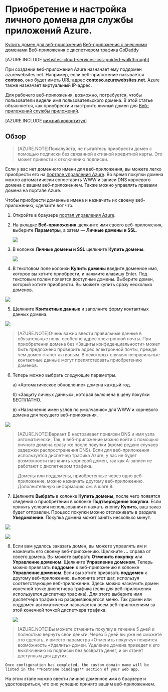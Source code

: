 
<properties
	pageTitle="Покупка личного доменного имени в веб-приложениях службы приложений Azure"
	description="Информация о приобретении личного доменного имени для веб-приложения в службе приложение Azure."
	services="app-service\web"
	documentationCenter=""
	authors="MikeWasson"
	manager="wpickett"
	editor=""/>

<tags
	ms.service="app-service-web"
	ms.workload="web"
	ms.tgt_pltfrm="na"
	ms.devlang="na"
	ms.topic="article"
	ms.date="05/21/2015"
	ms.author="mwasson"/>

# Приобретение и настройка личного домена для службы приложений Azure.

<div class="dev-center-tutorial-selector sublanding">
  <a href="/documentation/articles/custom-dns-web-site-buydomains-web-app" title="Веб-приложения" class="current">Купить домен для веб-приложений</a> <a href="/documentation/articles/web-sites-custom-domain-name" title="Веб-приложения">Веб-приложения с внешними доменами</a> <a href="/documentation/articles/web-sites-traffic-manager-custom-domain-name/" title="Веб-приложения с диспетчером трафика">Веб-приложения с диспетчером трафика</a> <a href="/documentation/articles/web-sites-godaddy-custom-domain-name" title="GoDaddy">GoDaddy</a>


</div>

[AZURE.INCLUDE [websites-cloud-services-css-guided-walkthrough](../../includes/websites-cloud-services-css-guided-walkthrough.md)]

При создании веб-приложения Azure назначает ему поддомен azurewebsites.net. Например, если веб-приложение называется **contoso**, оно будет иметь URL-адрес **contoso.azurewebsites.net**. Azure также назначает виртуальный IP-адрес.

Для рабочего веб-приложения, возможно, потребуется, чтобы пользователи видели имя пользовательского домена. В этой статье объясняется, как приобрести и настроить личный домен для [Веб-приложений службы приложений](http://go.microsoft.com/fwlink/?LinkId=529714).

[AZURE.INCLUDE [нижний колонтитул](../../includes/custom-dns-web-site-intro-notes.md)]


## Обзор

> [AZURE.NOTE]Пожалуйста, не пытайтесь приобрести домен с помощью подписки без связанной активной кредитной карты. Это может привести к отключению подписки.

Если у вас нет доменного имени для веб-приложения, вы можете легко приобрести его на [портале управления Azure](https://portal.azure.com). Во время покупки домена можно автоматически сопоставить WWW и записи DNS корневого домена с вашим веб-приложением. Также можно управлять правами домена на портале Azure.


Чтобы приобрести доменные имена и назначить их своему веб-приложению, сделайте вот что:

1. Откройте в браузере [портал управления Azure](https://portal.azure.com).

2. На вкладке **Веб-приложения** щелкните имя своего веб-приложения, выберите **Параметры**, а затем — **Личные домены и SSL**.

	![](./media/custom-dns-web-site-buydomains-web-app/dncmntask-cname-6.png)

3. В колонке **Личные домены и SSL** щелкните **Купить домены**.

	![](./media/custom-dns-web-site-buydomains-web-app/dncmntask-cname-buydomains-1.png)

4. В текстовом поле колонки **Купить домены** введите доменное имя, которое вы хотите приобрести, и нажмите клавишу Enter. Под текстовым полем появятся доступные домены. Выберите домен, который хотите приобрести. Вы можете купить сразу несколько доменов.

  ![](./media/custom-dns-web-site-buydomains-web-app/dncmntask-cname-buydomains-2.png)

5. Щелкните **Контактные данные** и заполните форму контактных данных домена.

  ![](./media/custom-dns-web-site-buydomains-web-app/dncmntask-cname-buydomains-3.png)

> [AZURE.NOTE]Очень важно ввести правильные данные в обязательные поля, особенно адрес электронной почты. При приобретении домена без «Защиты конфиденциальности» может быть предложено проверить адрес электронной почты, прежде чем домен станет активным. В некоторых случаях неправильные контактные данные могут препятствовать приобретению доменов.

6. Теперь можно выбрать следующие параметры.

	а) «Автоматическое обновление» домена каждый год.
	
	б) «Защиту личных данных», которая включена в цену покупки БЕСПЛАТНО.
	
	в) «Назначение имен узлов по умолчанию» для WWW и корневого домена для текущего веб-приложения.

  ![](./media/custom-dns-web-site-buydomains-web-app/dncmntask-cname-buydomains-2.5.png)
  
> [AZURE.NOTE]Вариант В настраивает привязки DNS и имя узла автоматически. Так, в веб-приложение можно войти с помощью личного домена сразу же после покупки (кроме редких случаев задержки распространения DNS). Если для веб-приложения используется диспетчер трафика Azure, у вас не будет возможности назначить корневой домен, так как А-записи не работают с диспетчером трафика.
>
>Домены или поддомены, приобретенные через одно веб-приложение, можно назначать другому веб-приложению. Дополнительную информацию см. в шаге 8.

	
7. Щелкните **Выбрать** в колонке **Купить домены**, после чего появятся сведения о приобретении в колонке **Подтверждение покупки**. Если принять условия использования и нажать кнопку **Купить**, ваш заказ будет отправлен. Процесс покупки можно отслеживать в разделе **Уведомление**. Покупка домена может занять несколько минут. 

  ![](./media/custom-dns-web-site-buydomains-web-app/dncmntask-cname-buydomains-4.png)

  ![](./media/custom-dns-web-site-buydomains-web-app/dncmntask-cname-buydomains-5.png)

8. Если вам удалось заказать домен, вы можете управлять им и назначить его своему веб-приложению. Щелкните **...** справа от своего домена. Вы можете выбрать **Отменить покупку** или **Управление доменом**. Щелкните **Управление доменом**. Теперь можно привязать **поддомен** к веб-приложению в колонке **Управление доменом**. Если вы хотите привязать **поддомен** к другому веб-приложению, выполните этот шаг, используя соответствующее веб-приложение. Здесь можно назначить домен конечной точке диспетчера трафика (если для веб-приложения используется диспетчер трафика). Для этого выберите имя диспетчера трафика из раскрывающегося меню. Так домен или поддомен автоматически назначается всем веб-приложениям за этой конечной точкой диспетчера трафика. 

	![](./media/custom-dns-web-site-buydomains-web-app/dncmntask-cname-buydomains-6.png)

> [AZURE.NOTE]Вы можете отменить покупку в течение 5 дней и полностью вернуть свои деньги. Через 5 дней вы уже не сможете это сделать, и вместо параметра «Отменить покупку» появится возможность «Удалить» домен. Удаление домена приведет к его выключению из подписки без возврата денег, и он станет доступным для других.

	Once configuration has completed, the custom domain name will be listed in the **Hostname bindings** section of your web app.

На этом этапе можно ввести личное доменное имя в браузере и удостовериться, что оно успешно принято вашим веб-приложением.
 

<!---HONumber=62-->